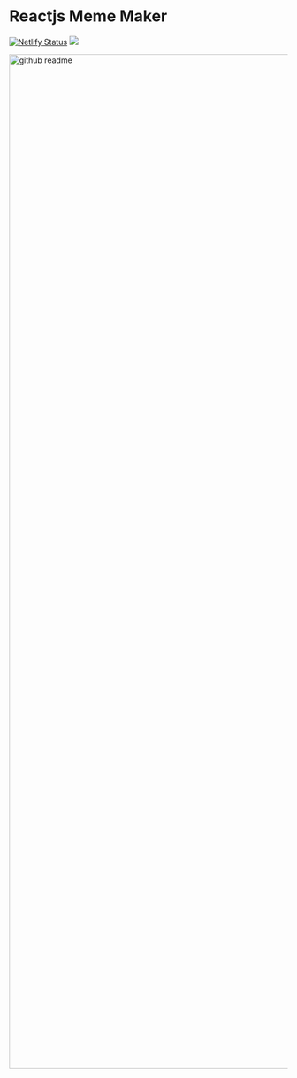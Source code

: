 # Reactjs Meme Maker

[![Netlify Status](https://api.netlify.com/api/v1/badges/188b6fd3-236d-4388-932f-9d7965490f82/deploy-status)](https://app.netlify.com/sites/reactjs-meme-maker/deploys)
[![](https://img.shields.io/badge/Live%20Website%20Link%20~%20-reactjs~meme~maker.netlify.app-brightgreen&style=flat)](https://reactjs-meme-maker.netlify.app/)

<img width="1834" alt="github readme" src="https://raw.githubusercontent.com/dvlprkrishna/meme_generator/master/reactjs-meme-maker.netlify.app">

